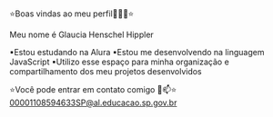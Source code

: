 ⭐Boas vindas ao meu perfil🐔🧿🎨⭐

 Meu nome é Glaucia Henschel Hippler

▪Estou estudando na Alura
▪Estou me desenvolvendo na linguagem JavaScript
▪Utilizo esse espaço para minha organização e compartilhamento dos meu projetos desenvolvidos

⭐Você pode entrar em contato comigo 📝📫⭐
 00001108594633SP@al.educacao.sp.gov.br
